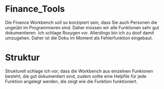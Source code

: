 # Finance_Tools

Die Finance Workbench soll so konzipiert sein, dass Sie auch Personen die ungeübt im Programmieren sind. Daher müssen wir alle Funktionen sehr gut dokumentieren. Ich schlage Roxygen vor. Allerdings bin ich zu doof damit umzugehen. Daher ist die Doku im Moment als Fehlerfunktion eingebaut.

# Struktur

Strukturell schlage ich vor, dass die Workbench aus einzelnen Funkionen besteht, die gut dokumentiert sind, zudem sollte eine Helpfile für jede Funktion angelegt werden, die zeigt wie die Funktion funktioniert.
